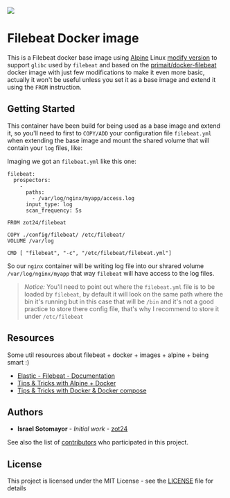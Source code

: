 [![](https://badge.imagelayers.io/zot24/filebeat:latest.svg)](https://imagelayers.io/?images=zot24/filebeat:latest 'Get your own badge on imagelayers.io')

# Filebeat Docker image

This is a Filebeat docker base image using [Alpine](http://alpinelinux.org/) Linux [modify version](https://hub.docker.com/r/frolvlad/alpine-glibc/) to support `glibc` used by `filebeat` and based on the [primait/docker-filebeat](https://github.com/primait/docker-filebeat) docker image with just few modifications to make it even more basic, actually it won't be useful unless you set it as a base image and extend it using the `FROM` instruction.

## Getting Started

This container have been build for being used as a base image and extend it, so you'll need to first to `COPY/ADD` your configuration file `filebeat.yml` when extending the base image and mount the shared volume that will contain your `log` files, like:

Imaging we got an `filebeat.yml` like this one:

```
filebeat:
  prospectors:
    -
      paths:
        - /var/log/nginx/myapp/access.log
      input_type: log
      scan_frequency: 5s
```

```
FROM zot24/filebeat

COPY ./config/filebeat/ /etc/filebeat/
VOLUME /var/log

CMD [ "filebeat", "-c", "/etc/filebeat/filebeat.yml"]
```

So our `nginx` container will be writing log file into our shrared volume `/var/log/nginx/myapp` that way `filebeat` will have access to the log files.

> *Notice:* You'll need to point out where the `filebeat.yml` file is to be loaded by `filebeat`, by default it will look on the same path where the bin it's running but in this case that will be `/bin` and it's not a good practice to store there config file, that's why I recommend to store it under `/etc/filebeat`

## Resources

Some util resources about filebeat + docker + images + alpine + being smart :)

* [Elastic - Filebeat - Documentation](https://www.elastic.co/guide/en/beats/filebeat/1.1/configuration-filebeat-options.html)
* [Tips & Tricks with Alpine + Docker](http://blog.zot24.com/tips-tricks-with-alpine-docker/)
* [Tips & Tricks with Docker & Docker compose](http://blog.zot24.com/tips-tricks-docker/)

## Authors

* **Israel Sotomayor** - *Initial work* - [zot24](https://github.com/zot24)

See also the list of [contributors](https://github.com/zot24/docker-filebeat/contributors) who participated in this project.

## License

This project is licensed under the MIT License - see the [LICENSE](LICENSE) file for details
